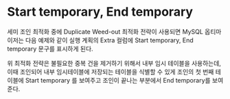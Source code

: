 # Start temporary, End temporary

세미 조인 최적화 중에 Duplicate Weed-out 최적화 전략이 사용되면 MySQL 옵티마이저는 다음 예제와 같이 실행 계획의 Extra 컬럼에 Start temporary, End temporary 문구를 표시하게 된다.

위 최적화 전략은 불필요한 중복 건을 제거하기 위해서 내부 임시 테이블을 사용하는데, 이때 조인되어 내부 임시테이블에 저장되는 테이블을 식별할 수 있게 조인의 첫 번째 테이블에 Start temporary 를 보여주고 조인이 끝나는 부분에서 End temporary를 보여준다.